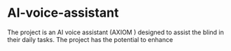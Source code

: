 # AI-voice-assistant
The project is an AI voice assistant (AXIOM ) designed to assist the blind in their daily tasks. The project has the potential to enhance
